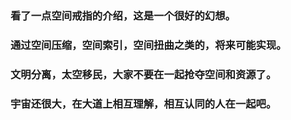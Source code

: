 ### 看了一点空间戒指的介绍，这是一个很好的幻想。
### 通过空间压缩，空间索引，空间扭曲之类的，将来可能实现。
### 文明分离，太空移民，大家不要在一起抢夺空间和资源了。
### 宇宙还很大，在大道上相互理解，相互认同的人在一起吧。

